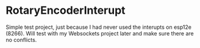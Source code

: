 # RotaryEncoderInterupt
Simple test project, just because I had never used the interupts on esp12e (8266).
Will test with my Websockets project later and make sure there are no conflicts.
